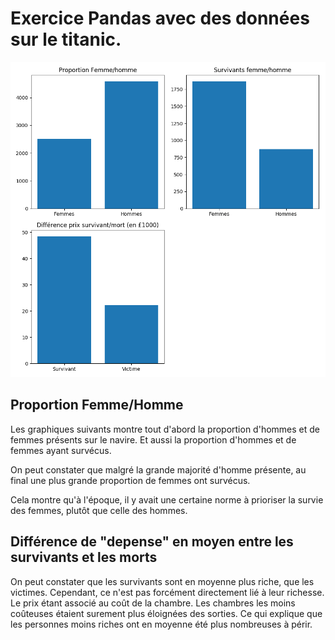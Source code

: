 # Exercice Pandas avec des données sur le titanic.

![titanic_obs](./titanic.png)

## Proportion Femme/Homme

Les graphiques suivants montre tout d'abord la proportion d'hommes et de femmes présents sur le navire. Et aussi la proportion d'hommes et de femmes ayant survécus.

On peut constater que malgré la grande majorité d'homme présente, au final une plus grande proportion de femmes ont survécus. 

Cela montre qu'à l'époque, il y avait une certaine norme à prioriser la survie des femmes, plutôt que celle des hommes.

## Différence de "depense" en moyen entre les survivants et les morts

On peut constater que les survivants sont en moyenne plus riche, que les victimes. Cependant, ce n'est pas forcément directement lié à leur richesse. Le prix étant associé au coût de la chambre. Les chambres les moins coûteuses étaient surement plus éloignées des sorties. Ce qui explique que les personnes moins riches ont en moyenne été plus nombreuses à périr.
